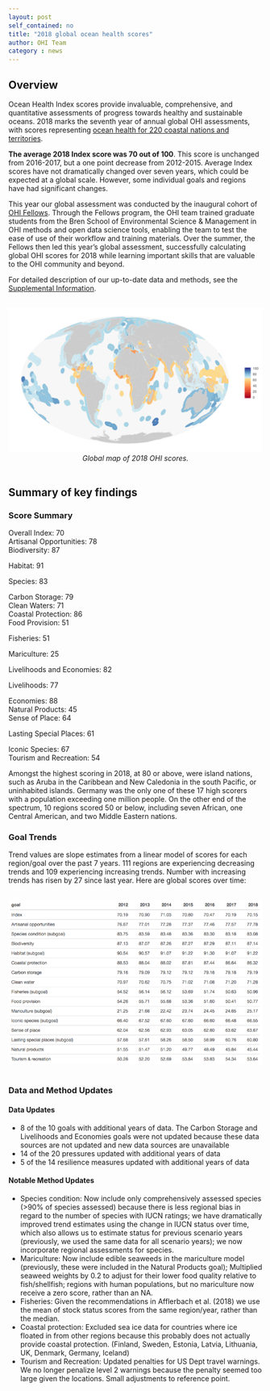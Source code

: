 ```yaml
---
layout: post
self_contained: no
title: "2018 global ocean health scores"
author: OHI Team
category : news 
---
```


## Overview

Ocean Health Index scores provide invaluable, comprehensive, and quantitative assessments of progress towards healthy and sustainable oceans. 2018 marks the seventh year of annual global OHI assessments, with scores representing [ocean health for 220 coastal nations and territories](http://ohi-science.org/ohi-global/scores.html).

**The average 2018 Index score was 70 out of 100**. This score is unchanged from 2016-2017, but a one point decrease from 2012-2015. Average Index scores have not dramatically changed over seven years, which could be expected at a global scale. However, some individual goals and regions have had significant changes.

This year our global assessment was conducted by the inaugural cohort of [OHI Fellows](http://ohi-science.org/ohi-global/fellows.html). Through the Fellows program, the OHI team trained graduate students from the Bren School of Environmental Science & Management in OHI methods and open data science tools, enabling the team to test the ease of use of their workflow and training materials. Over the summer, the Fellows then led this year’s global assessment, successfully calculating global OHI scores for 2018 while learning important skills that are valuable to the OHI community and beyond.

For detailed description of our up-to-date data and methods, see the [Supplemental Information](https://raw.githack.com/OHI-Science/ohi-global/published/global_supplement/Supplement.html).

<br>

<center><img src="../assets/blog_images/2018globalmap.png" width="800px"><br>
<i>Global map of 2018 OHI scores.</i></center>

<br>

## Summary of key findings

### Score Summary

Overall Index: 70 <br/>
Artisanal Opportunities: 78 <br/>
Biodiversity: 87 <br/>

   Habitat: 91 <br/>
   
   Species: 83 <br/>
   
Carbon Storage: 79 <br/>
Clean Waters: 71 <br/>
Coastal Protection: 86 <br/>
Food Provision: 51 <br/>

   Fisheries: 51 <br/>

   Mariculture: 25 <br/>
   
Livelihoods and Economies: 82 <br/>

   Livelihoods: 77 <br/>
   
   Economies: 88 <br/>
Natural Products: 45 <br/>
Sense of Place: 64 <br/>
	
   Lasting Special Places: 61 <br/>
   
   Iconic Species: 67 <br/>
Tourism and Recreation: 54 <br/>

Amongst the highest scoring in 2018, at 80 or above, were island nations, such as Aruba in the Caribbean and New Caledonia in the south Pacific, or uninhabited islands. Germany was the only one of these 17 high scorers with a population exceeding one million people. On the other end of the spectrum, 10 regions scored 50 or below, including seven African, one Central American, and two Middle Eastern nations. 

### Goal Trends

Trend values are slope estimates from a linear model of scores for each region/goal over the past 7 years. 111 regions are experiencing decreasing trends and 109 experiencing increasing trends. Number with increasing trends has risen by 27 since last year. Here are global scores over time:

<br>

<center><img src="../assets/blog_images/trendtable.png" width="800px"><br></center>

<br>

### Data and Method Updates

#### Data Updates
- 8 of the 10 goals with additional years of data. The Carbon Storage and Livelihoods and Economies goals were not updated because these data sources are not updated and new data sources are unavailable  
- 14 of the 20 pressures updated with additional years of data
- 5 of the 14 resilience measures updated with additional years of data

#### Notable Method Updates
- Species condition: Now include only comprehensively assessed species (>90% of species assessed) because there is less regional bias in regard to the number of species with IUCN ratings; we have dramatically improved trend estimates using the change in IUCN status over time, which also allows us to estimate status for previous scenario years (previously, we used the same data for all scenario years); we now incorporate regional assessments for species. 
- Mariculture: Now include edible seaweeds in the mariculture model (previously, these were included in the Natural Products goal); Multiplied seaweed weights by 0.2 to adjust for their lower food quality relative to fish/shellfish; regions with human populations, but no mariculture now receive a zero score, rather than an NA.
- Fisheries: Given the recommendations in Afflerbach et al. (2018) we use the mean of stock status scores from the same region/year, rather than the median.
- Coastal protection: Excluded sea ice data for countries where ice floated in from other regions because this probably does not actually provide coastal protection. (Finland, Sweden, Estonia, Latvia, Lithuania, UK, Denmark, Germany, Iceland)
- Tourism and Recreation: Updated penalties for US Dept travel warnings. We no longer penalize level 2 warnings because the penalty seemed too large given the locations. Small adjustments to reference point.
